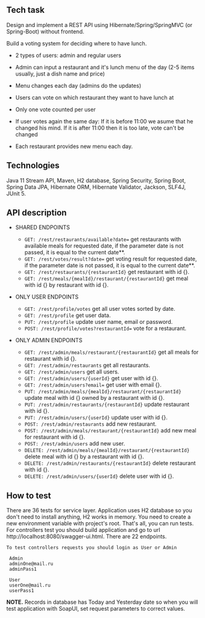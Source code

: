 ## Tech task

Design and implement a REST API using Hibernate/Spring/SpringMVC (or Spring-Boot) without frontend.

Build a voting system for deciding where to have lunch.

* 2 types of users: admin and regular users

* Admin can input a restaurant and it's lunch menu of the day (2-5 items usually, just a dish name and price)

* Menu changes each day (admins do the updates)

* Users can vote on which restaurant they want to have lunch at

* Only one vote counted per user

* If user votes again the same day:
    If it is before 11:00 we asume that he changed his mind.
    If it is after 11:00 then it is too late, vote can't be changed

* Each restaurant provides new menu each day.
 
 ## Technologies
 
 Java 11 Stream API, Maven, H2 database, Spring Security, Spring Boot, Spring Data JPA, Hibernate ORM, Hibernate Validator, Jackson, SLF4J, JUnit 5.
 
 ## API description
 
   + SHARED ENDPOINTS
     * `GET: /rest/restaurants/available?date=` get restaurants with available meals for requested date, if the parameter date is not passed, it is equal to the current date**. 
     * `GET: /rest/votes/result?date=` get voting result for requested date, if the parameter date is not passed, it is equal to the current date**.
     * `GET: /rest/restaurants/{restaurantId}` get restaurant with id {}.
     * `GET: /rest/meals/{mealId}/restaurant/{restaurantId}` get meal with id {} by restaurant with id {}.
   
   + ONLY USER ENDPOINTS  
     * `GET: /rest/profile/votes` get all user votes sorted by date.
     * `GET: /rest/profile` get user data. 
     * `PUT: /rest/profile` update user name, email or password. 
     * `POST: /rest/profile/votes?restaurantId=` vote for a restaurant. 
  
   + ONLY ADMIN ENDPOINTS
     * `GET: /rest/admin/meals/restaurant/{restaurantId}` get all meals for restaurant with id {}. 
     * `GET: /rest/admin/restaurants` get all restaurants. 
     * `GET: /rest/admin/users` get all users. 
     * `GET: /rest/admin/users/{userId}` get user with id {}. 
     * `GET: /rest/admin/users?email=` get user with email {}. 
     * `PUT: /rest/admin/meals/{mealId}/restaurant/{restaurantId}` update meal with id {} owned by a restaurant with id {}. 
     * `PUT: /rest/admin/restaurants/{restaurantId}` update restaurant with id {}. 
     * `PUT: /rest/admin/users/{userId}` update user with id {}. 
     * `POST: /rest/admin/restaurants` add new restaurant. 
     * `POST: /rest/admin/meals/restaurant/{restaurantId}` add new meal for restaurant with id {}. 
     * `POST: /rest/admin/users` add new user. 
     * `DELETE: /rest/admin/meals/{mealId}/restaurant/{restaurantId}` delete meal with id {} by a restaurant with id {}. 
     * `DELETE: /rest/admin/restaurants/{restaurantId}` delete restaurant with id {}. 
     * `DELETE: /rest/admin/users/{userId}` delete user with id {}. 
  
 ## How to test  
          
There are 36 tests for service layer. Application uses H2 database so you don't need to install anything, H2 works in memory. 
You need to create a new environment variable with project's root. That's all, you can run tests.  
For controllers test you should build application and go to url http://localhost:8080/swagger-ui.html. There are 22 endpoints. 
    
    To test controllers requests you should login as User or Admin
     
     Admin
     adminOne@mail.ru
     adminPass1
     
     User
     userOne@mail.ru
     userPass1
 
 **NOTE.** Records in database has Today and Yesterday date so when you will test application with SoapUI, set request parameters to correct values.